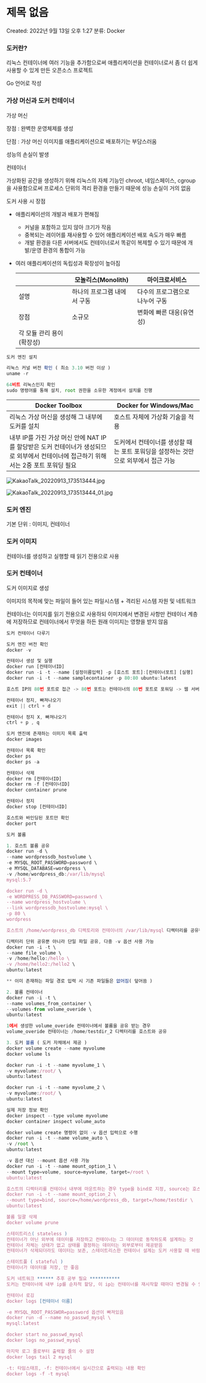 # 제목 없음

Created: 2022년 9월 13일 오후 1:27
분류: Docker

### 도커란?

리눅스 컨테이너에 여러 기능을 추가함으로써 애플리케이션을 컨테이너로서 좀 더 쉽게 사용할 수 있게 만든 오픈소스 프로젝트

Go 언어로 작성

### 가상 머신과 도커 컨테이너

가상 머신

장점 : 완벽한 운영체제를 생성

단점 : 가상 머신 이미지를 애플리케이션으로 배포하기는 부담스러움

성능의 손실이 발생

컨테이너

가상화된 공간을 생성하기 위해 리눅스의 자체 기능인 chroot, 네임스페이스, cgroup을 사용함으로써 프로세스 단위의 격리 환경을 만들기 때문에 성능 손실이 거의 없음

도커 사용 시 장점

- 애플리케이션의 개발과 배포가 편해짐
    - 커널을 포함하고 있지 않아 크기가 작음
    - 중복되는 레이어를 재사용할 수 있어 애플리케이션 배포 속도가 매우 빠름
    - 개발 환경을 다른 서버에서도 컨테이너로서 똑같이 복제할 수 있기 때문에 개발/운영 환경의 통합이 가능
- 여러 애플리케이션의 독립성과 확장성이 높아짐
    
    
    |  | 모놀리스(Monolith) | 마이크로서비스 |
    | --- | --- | --- |
    | 설명 | 하나의 프로그램 내에서 구동 | 다수의 프로그램으로 나누어 구동 |
    | 장점 | 소규모 | 변화에 빠른 대응(유연성)
    각 모듈 관리 용이(확장성) |

```jsx
도커 엔진 설치

리눅스 커널 버전 확인 ( 최소 3.10 버전 이상 )
uname -r

64비트 리눅스인지 확인
sudo 명령어를 통해 설치, root 권한을 소유한 계정에서 설치를 진행
```

| Docker Toolbox | Docker for Windows/Mac |
| --- | --- |
| 리눅스 가상 머신을 생성해 그 내부에 도커를 설치 | 호스트 자체에 가상화 기술을 적용 |
| 내부 IP를 가진 가상 머신 안에 NAT IP를 할당받은 도커 컨테이너가 생성되므로 외부에서 컨테이너에 접근하기 위해서는 2중 포트 포워딩 필요 | 도커에서 컨테이너를 생성할 때는 포트 포워딩을 설정하는 것만으로 외부에서 접근 가능 |

![KakaoTalk_20220913_173513444.jpg](%E1%84%8C%E1%85%A6%E1%84%86%E1%85%A9%E1%86%A8%20%E1%84%8B%E1%85%A5%E1%86%B9%E1%84%8B%E1%85%B3%E1%86%B7%20071baa18fc834ceba0fe4ffbf61bd6ba/KakaoTalk_20220913_173513444.jpg)

![KakaoTalk_20220913_173513444_01.jpg](%E1%84%8C%E1%85%A6%E1%84%86%E1%85%A9%E1%86%A8%20%E1%84%8B%E1%85%A5%E1%86%B9%E1%84%8B%E1%85%B3%E1%86%B7%20071baa18fc834ceba0fe4ffbf61bd6ba/KakaoTalk_20220913_173513444_01.jpg)

### 도커 엔진

기본 단위 : 이미지, 컨테이너

### 도커 이미지

컨테이너를 생성하고 실행할 때 읽기 전용으로 사용

### 도커 컨테이너

도커 이미지로 생성

이미지의 목적에 맞는 파일이 들어 있는 파일시스템 + 격리된 시스템 자원 및 네트워크

컨테이너는 이미지를 읽기 전용으로 사용하되 이미지에서 변경된 사항만 컨테이너 계층에 저장하므로 컨테이너에서 무엇을 하든 원래 이미지는 영향을 받지 않음

```jsx
도커 컨테이너 다루기

도커 엔진 버전 확인
docker -v

컨테이너 생성 및 실행
docker run [컨테이너ID]
docker run -i -t --name [설정이름입력] -p [호스트 포트]:[컨테이너포트] [실행]
docker run -i -t --name samplecontainer -p 80:80 ubuntu:latest

호스트 IP의 80번 포트로 접근 -> 80번 포트는 컨테이너의 80번 포트로 포워딩 -> 웹 서버 접근

컨테이너 정지, 빠져나오기
exit || ctrl + d

컨테이너 정지 X, 빠져나오기
ctrl + p , q

도커 엔진에 존재하는 이미지 목록 출력
docker images

컨테이너 목록 확인
docker ps
docker ps -a

컨테이너 삭제
docker rm [컨테이너ID]
docker rm -f [컨테이너ID]
docker container prune

컨테이너 정지
docker stop [컨테이너ID]

호스트와 바인딩된 포트만 확인
docker port

도커 볼륨

1. 호스트 볼륨 공유
docker run -d \
--name wordpressdb_hostvolume \
-e MYSQL_ROOT_PASSWORD=password \
-e MYSQL_DATABASE=wordpress \
-v /home/wordpress_db:/var/lib/mysql
mysql:5.7

docker run -d \
-e WORDPRESS_DB_PASSWORD=password \
--name wordpress_hostvolume \
--link wordpressdb_hostvolume:mysql \
-p 80 \
wordpress

호스트의 /home/wordpress_db 디렉토리와 컨테이너의 /var/lib/mysql 디렉터리를 공유한다는 의미

디렉터리 단위 공유뿐 아니라 단일 파일 공유, 다중 -v 옵션 사용 가능
docker run -i -t \
--name file_volume \
-v /home/hello:/hello \
-v /home/hello2:/hello2 \
ubuntu:latest

** 이미 존재하는 파일 경로 입력 시 기존 파일들은 없어짐( 덮어씀 )

2. 볼륨 컨테이너
docker run -i -t \
--name volumes_from_container \
--volumes-from volume_overide \
ubuntu:latest

1에서 생성한 volume_overide 컨테이너에서 볼륨을 공유 받는 경우
volume_overide 컨테이너는 /home/testdir_2 디렉터리를 호스트와 공유

3. 도커 볼륨 ( 도커 자체에서 제공 )
docker volume create --name myvolume
docker volume ls

docker run -i -t --name myvolume_1 \
-v myvolume:/root/ \
ubuntu:latest

docker run -i -t --name myvolume_2 \
-v myvolume:/root/ \
ubuntu:latest

실제 저장 정보 확인
docker inspect --type volume myvolume
docker container inspect volume_auto

docker volume create 명령어 없이 -v 옵션 입력으로 수행
docker run -i -t --name volume_auto \
-v /root \
ubuntu:latest

-v 옵션 대신 --mount 옵션 사용 가능
docker run -i -t --name mount_option_1 \
--mount type=volume, source=myvolume, target=/root \
ubuntu:latest

호스트의 디렉터리를 컨테이너 내부에 마운트하는 경우 type을 bind로 지정, source는 호스트의 디렉터리 경로 지정
docker run -i -t --name mount_option_2 \
--mount type=bind, source=/home/wordpress_db, target=/home/testdir \
ubuntu:latest

볼륨 일괄 삭제
docker volume prune

스테이트리스( stateless )
컨테이너가 아닌 외부에 데이터를 저장하고 컨테이너는 그 데이터로 동작하도록 설계하는 것
컨테이너 자체는 상태가 없고 상태를 결정하는 데이터는 외부로부터 제공받음
컨테이너가 삭제되더라도 데이터는 보존, 스테이트리스한 컨테이너 설계는 도커 사용할 때 바람직

스테이트풀 ( stateful )
컨테이너가 데이터를 저장, 안 좋음

도커 네트워크 ****** 추후 공부 필요 ***********
도커는 컨테이너에 내부 ip를 순차적 할당, 이 ip는 컨테이너를 재시작할 때마다 변경될 수 있음

컨테이너 로깅
docker logs [컨테이너 이름]

-e MYSQL_ROOT_PASSWOR=password 옵션이 빠져있음
docker run -d --name no_passwd_mysql \
mysql:latest

docker start no_passwd_mysql
docker logs no_passwd_mysql

마지막 로그 줄로부터 출력할 줄의 수 설정
docker logs tail 2 mysql 

-t: 타임스태프, -f: 컨테이너에서 실시간으로 출력되는 내용 확인
docker logs -f -t mysql

```